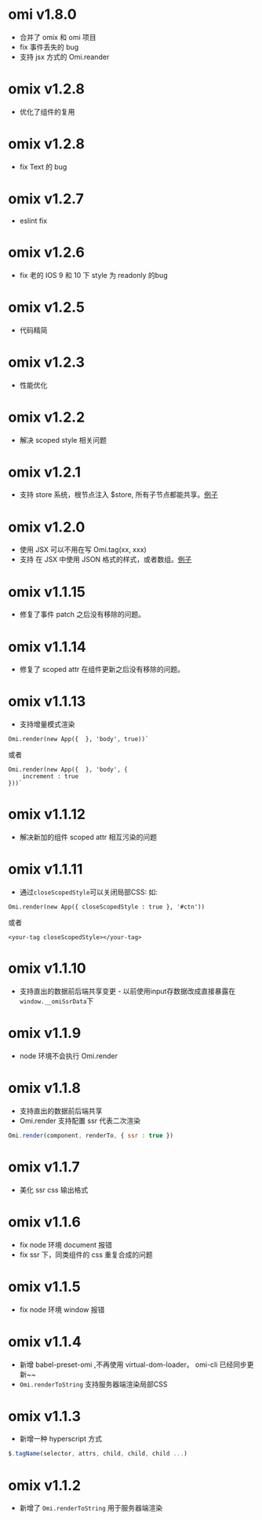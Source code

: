 # omi v1.8.0

* 合并了 omix 和 omi 项目
* fix 事件丢失的 bug 
* 支持 jsx 方式的 Omi.reander

# omix v1.2.8

*  优化了组件的复用

# omix v1.2.8

*  fix Text 的 bug

# omix v1.2.7

* eslint fix

# omix v1.2.6

* fix 老的 IOS 9 和 10 下 style 为 readonly 的bug

# omix v1.2.5

* 代码精简

# omix v1.2.3

* 性能优化

# omix v1.2.2

* 解决 scoped style 相关问题

# omix v1.2.1

* 支持 store 系统，根节点注入 $store, 所有子节点都能共享。[例子](https://github.com/AlloyTeam/omix/tree/master/example/store)

# omix v1.2.0

* 使用 JSX 可以不用在写 Omi.tag(xx, xxx)
* 支持 在 JSX 中使用 JSON 格式的样式，或者数组。[例子](https://github.com/AlloyTeam/omix/blob/master/example/on/hello.js)

# omix v1.1.15

* 修复了事件 patch 之后没有移除的问题。

# omix v1.1.14

* 修复了 scoped attr 在组件更新之后没有移除的问题。

# omix v1.1.13

* 支持增量模式渲染

```
Omi.render(new App({  }, 'body', true))`
```

或者

```
Omi.render(new App({  }, 'body', {
    increment : true
}))`
```

# omix v1.1.12

* 解决新加的组件 scoped attr 相互污染的问题

# omix v1.1.11

* 通过`closeScopedStyle`可以关闭局部CSS: 如:

```
Omi.render(new App({ closeScopedStyle : true }, '#ctn'))
```

或者

```
<your-tag closeScopedStyle></your-tag>
```

# omix v1.1.10

* 支持直出的数据前后端共享变更 - 以前使用input存数据改成直接暴露在`window.__omiSsrData`下

# omix v1.1.9

* node 环境不会执行 Omi.render

# omix v1.1.8

* 支持直出的数据前后端共享
* Omi.render 支持配置 ssr 代表二次渲染

```js
Omi.render(component, renderTo, { ssr : true })
```

# omix v1.1.7

* 美化 ssr css 输出格式

# omix v1.1.6

* fix node 环境 document 报错
* fix ssr 下，同类组件的 css 重复合成的问题

# omix v1.1.5

* fix node 环境 window 报错

# omix v1.1.4

* 新增 babel-preset-omi ,不再使用 virtual-dom-loader。  omi-cli 已经同步更新~~
* `Omi.renderToString` 支持服务器端渲染局部CSS

# omix v1.1.3

* 新增一种 hyperscript 方式

```js
$.tagName(selector, attrs, child, child, child ...)
```

# omix v1.1.2

* 新增了 `Omi.renderToString` 用于服务器端渲染
